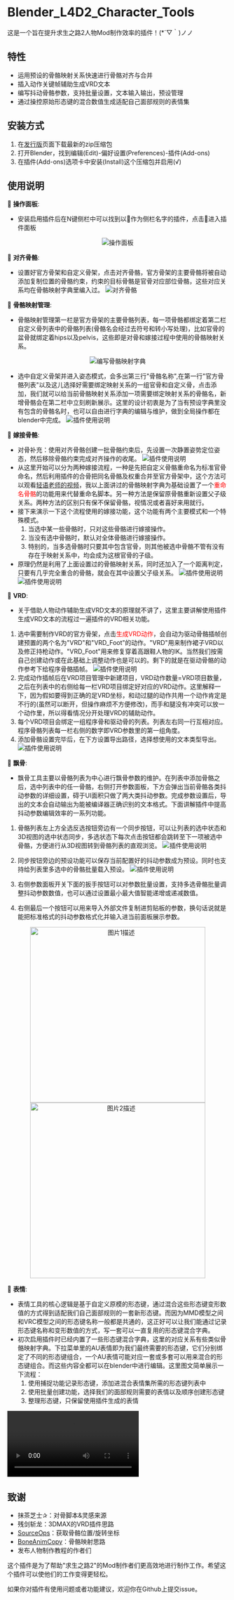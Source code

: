 # Blender_L4D2_Character_Tools
这是一个旨在提升求生之路2人物Mod制作效率的插件！(*´▽｀)ノノ

## 特性
- 运用预设的骨骼映射关系快速进行骨骼对齐与合并
- 插入动作关键帧辅助生成VRD文本
- 编写抖动骨骼参数，支持批量设置，文本输入输出，预设管理
- 通过操控原始形态键的混合数值生成适配自己面部规则的表情集

## 安装方式
1. 在[发行版](https://github.com/Saberafter/Blender_L4D2_Character_Tools/releases)页面下载最新的zip压缩包
2. 打开Blender，找到编辑(Edit)-偏好设置(Preferences)-插件(Add-ons)
3. 在插件(Add-ons)选项卡中安装(Install)这个压缩包并启用(√)

## 使用说明
📌 **操作面板**: 

- 安装启用插件后在N键侧栏中可以找到以💝作为侧栏名字的插件，点击💝进入插件面板
<p align="center">
  <img src="assets/0.png" alt="操作面板"/>
</p>

📌 **对齐骨骼**: 

- 设置好官方骨架和自定义骨架，点击对齐骨骼，官方骨架的主要骨骼将被自动添加复制位置的骨骼约束，约束的目标骨骼是官骨对应部位骨骼，这些对应关系均在骨骼映射字典里编入过。
![对齐骨骼](assets/1.gif)

📌 **骨骼映射管理**: 

- 骨骼映射管理第一栏是官方骨架的主要骨骼列表，每一项骨骼都绑定着第二栏自定义骨列表中的骨骼列表(骨骼名会经过去符号和转小写处理)，比如官骨的盆骨就绑定着hips以及pelvis，这些即是对骨和嫁接过程中使用的骨骼映射关系。
<p align="center">
  <img src="assets/2.png" alt="编写骨骼映射字典"/>
</p>

- 选中自定义骨架并进入姿态模式，会多出第三行"骨骼名称",在第一行"官方骨骼列表"以及这儿选择好需要绑定映射关系的一组官骨和自定义骨，点击添加，我们就可以给当前骨骼映射关系添加一项需要绑定映射关系的骨骼名，新增骨骼会在第二栏中立刻刷新展示。这里的设计初衷是为了当有预设字典里没有包含的骨骼名时，也可以自由进行字典的编辑与维护，做到全局操作都在blender中完成。
![插件使用说明](assets/3.gif)

📌 **嫁接骨骼**: 
- 对骨补充：使用对齐骨骼创建一批骨骼约束后，先设置一次静置姿势定位姿态，然后移除骨骼约束完成对齐操作的收尾。
![插件使用说明](assets/4.gif)
- 从这里开始可以分为两种嫁接流程，一种是先把自定义骨骼重命名为标准官骨命名，然后利用插件的合骨把同名骨骼及权重合并至官方骨架中，这个方法可以观看[轻语老师的视频](https://www.bilibili.com/video/BV1414y1U7JX?t=432.4&p=3)，我以上面讲过的骨骼映射字典为基础设置了一个<span style="color:red">重命名骨骼</span>的功能用来代替重命名脚本。另一种方法是保留原骨骼重新设置父子级关系。两种方法的区别只有保不保留骨骼，视情况或者喜好来用就行。
- 接下来演示一下这个流程使用的嫁接功能，这个功能有两个主要模式和一个特殊模式。
  1. 当选中某一些骨骼时，只对这些骨骼进行嫁接操作。
  2. 当没有选中骨骼时，默认对全体骨骼进行嫁接操作。
  3. 特别的，当多选骨骼时只要其中包含官骨，则其他被选中骨骼不管有没有存在于映射关系中，均会成为这根官骨的子级。
- 原理仍然是利用了上面设置过的骨骼映射关系，同时还加入了一个距离判定，只要有几乎完全重合的骨骼，就会在其中设置父子级关系。
![插件使用说明](assets/5.gif)
![插件使用说明](assets/6.gif)


📌 **VRD**: 
- 关于借助人物动作辅助生成VRD文本的原理就不讲了，这里主要讲解使用插件生成VRD文本的流程过一遍插件的VRD相关功能。
1. 选中需要制作VRD的官方骨架，点击<span style="color:red">生成VRD动作</span>，会自动为驱动骨骼插帧创建预置的两个名为"VRD"和"VRD_Foot"的动作。"VRD"用来制作裙子VRD以及修正持枪动作。"VRD_Foot"用来修复穿着高跟鞋人物的IK。当然我们按需自己创建动作或在此基础上调整动作也是可以的。剩下的就是在驱动骨骼的动作参考下给程序骨骼插帧。
![插件使用说明](assets/7.gif)
2. 完成动作插帧后在VRD项目管理中新建项目，VRD动作数量=VRD项目数量，之后在列表中的右侧给每一栏VRD项目绑定好对应的VRD动作。这里解释一下，因为假如要得到正确的足VRD坐标，和动过腿的动作共用一个动作肯定是不行的(虽然可以断开，但操作麻烦不方便修改)，而手和腿没有冲突可以放一个动作里，所以得看情况分开处理VRD的辅助动作。
3. 每个VRD项目会绑定一组程序骨和驱动骨的列表。列表左右同一行互相对应。程序骨骼列表每一栏右侧的数字即VRD参数里的第一组角度。
4. 添加骨骼设置完毕后，在下方设置导出路径，选择想使用的文本类型导出。
![插件使用说明](assets/8.gif)

📌 **飘骨**: 
- 飘骨工具主要以骨骼列表为中心进行飘骨参数的维护。在列表中添加骨骼之后，选中列表中的任一骨骼，右侧打开参数面板，下方会弹出当前骨骼各类抖动参数的详细设置，碍于UI面积只做了两大类抖动参数。完成参数设置后，导出的文本会自动输出为能被编译器正确识别的文本格式。下面讲解插件中提高抖动参数编辑效率的一系列功能。

1. 骨骼列表左上方全选反选按钮旁边有一个同步按钮，可以让列表的选中状态和3D视图的选中状态同步，多选状态下每次点击按钮都会跳转至下一项被选中骨骼，方便进行从3D视图转到骨骼列表的直观浏览。
![插件使用说明](assets/9.gif)
2. 同步按钮旁边的预设功能可以保存当前配置好的抖动参数成为预设。同时也支持给列表里多选中的骨骼批量载入预设。
![插件使用说明](assets/10.gif)

3. 右侧参数面板开关下面的扳手按钮可以对参数批量设置，支持多选骨骼批量调整抖动参数数值，也可以通过设置最小最大值智能递增或递减数值。

4. 右侧最后一个按钮可以用来导入外部文件复制进剪贴板的参数，换句话说就是能把标准格式的抖动参数格式化并输入进当前面板展示参数。
<p align="center">
  <img src="assets/11.gif" alt="图片1描述" width="400px" />
  <img src="assets/12.gif" alt="图片2描述" width="400px" />
</p>

📌 **表情**: 
- 表情工具的核心逻辑是基于自定义原模的形态键，通过混合这些形态键变形数值的方式得到适配我们自己面部规则的一套新形态键。而因为MMD模型之间和VRC模型之间的形态键名称一般都是共通的，这正好可以让我们能通过记录形态键名称和变形数值的方式，写一套可以一直复用的形态键混合字典。
- 初次启用插件时已经内置了一些形态键混合字典，这里的对应关系有些类似骨骼映射字典。下拉菜单里的AU表情即为我们最终需要的形态键，它们分别绑定了不同的形态键组合，一个AU表情可能对应一套或多套可以用来混合的形态键组合。而这些内容全都可以在blender中进行编辑。这里图文简单展示一下流程：
  1. 使用捕捉功能记录形态键，添加进混合表情集所需的形态键列表中
  2. 使用批量创建功能，选择我们的面部规则需要的表情以及顺序创建形态键
  3. 整理形态键，只保留使用插件生成的表情

<video src="https://github.com/Saberafter/Blender_L4D2_Character_Tools/assets/13.mp4"></video>


## 致谢
- 抹茶芝士✰：对骨脚本&灵感来源
- 残剑斩龙：3DMAX的VRD插件思路
- [SourceOps](https://github.com/bonjorno7/SourceOps)：获取骨骼位置/旋转坐标
- [BoneAnimCopy](https://github.com/kumopult/blender_BoneAnimCopy)：骨骼映射思路
- 发布人物制作教程的作者们

这个插件是为了帮助"求生之路2"的Mod制作者们更高效地进行制作工作。希望这个插件可以使他们的工作变得更轻松。

如果你对插件有使用问题或者功能建议，欢迎你在Github上提交issue。
